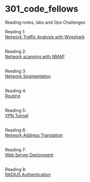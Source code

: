 # 301_code_fellows
Reading notes, labs and Ops Challenges

Reading 1:
\
[Network Traffic Analysis with Wireshark](https://github.com/Random9904/301_code_fellows/wiki/Network-Traffic-Analysis-with-Wireshark)

\
Reading 2:
\
[Network scanning with NMAP](https://github.com/Random9904/301_code_fellows/wiki/Network-scanning-with-NMAP)

\
Reading 3:
\
[Network Segmentation](https://github.com/Random9904/301_code_fellows/wiki/Network-Segmentation)

\
Reading 4:
\
[Routing](https://github.com/Random9904/301_code_fellows/wiki/Routing)

\
Reading 5:
\
[VPN Tunnel](https://github.com/Random9904/301_code_fellows/wiki/VPN-Tunnel)

\
Reading 6:
\
[Network Address Translation](https://github.com/Random9904/301_code_fellows/wiki/Network-Address-Translation)

\
Reading 7:
\
[Web Server Deployment](https://github.com/Random9904/301_code_fellows/wiki/Web-Server-Deployment)

\
Reading 8:
\
[RADIUS Authentication](https://github.com/Random9904/301_code_fellows/wiki/RADIUS-Authentication)
